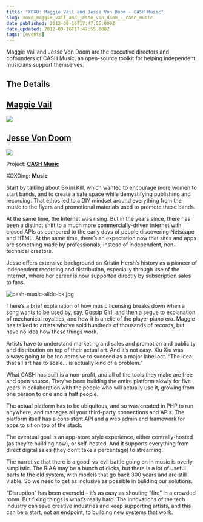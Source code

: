 ```yaml
---
title: "XOXO: Maggie Vail and Jesse Von Doom - CASH Music"
slug: xoxo_maggie_vail_and_jesse_von_doom_-_cash_music
date_published: 2012-09-16T17:47:55.000Z
date_updated: 2012-09-16T17:47:55.000Z
tags: [events]
---
```


Maggie Vail and Jesse Von Doom are the executive directors and cofounders of CASH Music, an open-source toolkit for helping independent musicians support themselves.

## The Details

## [Maggie Vail](https://twitter.com/magicbeans)

![](https://cdn.glitch.global/c4e475b2-a54e-47e0-973c-ed0bd1b46262/Photo_113_normal.jpg?v=1670740239795)

## [Jesse Von Doom](https://twitter.com/jessevondoom)

![](https://cdn.glitch.global/c4e475b2-a54e-47e0-973c-ed0bd1b46262/jvd_press_normal.jpg?v=1670740239468)

Project: **[CASH Music](http://cashmusic.org/)**

XOXOing: **Music**

Start by talking about Bikini Kill, which wanted to encourage more women to start bands, and to create a safe space while demystifying publishing and recording. That ethos led to a DIY mindset around everything from the music to the flyers and promotional materials used to promote these bands.  

At the same time, the Internet was rising. But in the years since, there has been a distinct shift to a much more commercially-driven internet with closed APIs as compared to the early days of people discovering Netscape and HTML. At the same time, there’s an expectation now that sites and apps are something made by professionals, instead of independent, non-technical creators.  

Jesse offers extensive background on Kristin Hersh’s history as a pioneer of independent recording and distribution, especially through use of the Internet, where her career is now supported directly by subscription sales to fans.

![cash-music-slide-bk.jpg](https://cdn.glitch.global/c4e475b2-a54e-47e0-973c-ed0bd1b46262/cash-music-slide-bk.jpg?v=1670740289761)  

There’s a brief explanation of how music licensing breaks down when a song wants to be used by, say, Gossip Girl, and then a segue to explanation of mechanical royalties, and how it is a relic of the player piano era. Maggie has talked to artists who’ve sold hundreds of thousands of records, but have no idea how these things work.  

Artists have to understand marketing and sales and promotion and publicity and distribution on top of their actual art. And it’s not easy. Xiu Xiu was always going to be too abrasive to succeed as a major label act. “The idea that all art has to scale… is actually kind of a problem.”  

What CASH has built is a non-profit, and all of the tools they make are free and open source. They’ve been building the entire platform slowly for five years in collaboration with the people who will actually use it, growing from one person to one and a half people.  

The actual platform has to be ubiquitous, and so was created in PHP to run anywhere, and manages all your third-party connections and APIs. The platform itself has a consistent API and a web admin and framework for apps to sit on top of the stack.  

The eventual goal is an app-store style experience, either centrally-hosted (as they’re building now), or self-hosted. And it supports everything from direct digital sales (they don’t take a percentage) to streaming.  

The narrative that there is a good-vs-evil battle going on in music is overly simplistic. The RIAA may be a bunch of dicks, but there is a lot of useful parts to the old system, with models that go back 300 years and are still viable. So we need to get as inclusive as possible in buliding our solutions.  

“Disruption” has been oversold – it’s as easy as shouting “fire” in a crowded room. But fixing things is what’s really hard. The innovations of the tech industry can save creative industries and keep supporting artists, and this can be a start, not an endpoint, to building new systems that work.

